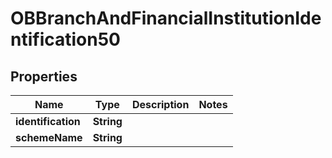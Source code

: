 
# OBBranchAndFinancialInstitutionIdentification50

## Properties
Name | Type | Description | Notes
------------ | ------------- | ------------- | -------------
**identification** | **String** |  | 
**schemeName** | **String** |  | 



